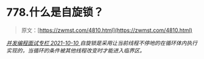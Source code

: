 <!--yml
category: 未分类
date: 0001-01-01 00:00:00
--->

# 778.什么是自旋锁？

> 原文：[https://zwmst.com/4810.html](https://zwmst.com/4810.html)

   [ *并发编程面试专栏* ](https://zwmst.com/%e5%b9%b6%e5%8f%91%e7%bc%96%e7%a8%8b%e9%9d%a2%e8%af%95%e4%b8%93%e6%a0%8f)*[ <time datetime="2021-10-10T23:03:20+08:00"> 2021-10-10 </time> ](https://zwmst.com/4810.html)  自旋锁是采用让当前线程不停地的在循环体内执行实现的，当循环的条件被其他线程改变时才能进入临界区。*